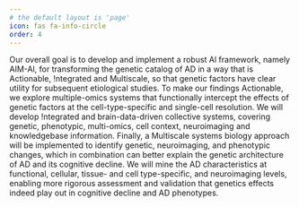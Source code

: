 ```yaml
---
# the default layout is 'page'
icon: fas fa-info-circle
order: 4
---
```

<!-- 
> Add Markdown syntax content to file `_tabs/about.md`{: .filepath } and it will show up on this page.
{: .prompt-tip } -->

Our overall goal is to develop and implement a robust Al framework, namely AIM-Al, for transforming the genetic catalog of AD in a way that is Actionable, !ntegrated and Multiscale, so that genetic factors have clear utility for subsequent etiological studies. To make our findings Actionable, we explore multiple-omics systems that functionally intercept the effects of genetic factors at the cell-type-specific and single-cell resolution. We will develop !ntegrated and brain-data-driven collective systems, covering genetic, phenotypic, multi-omics, cell context, neuroimaging and knowledgebase information. Finally, a Multiscale systems biology approach will be implemented to identify genetic, neuroimaging, and phenotypic changes, which in combination can better explain the genetic architecture of AD and its cognitive decline. We will mine the AD characteristics at functional, cellular, tissue- and cell type-specific, and neuroimaging levels, enabling more rigorous assessment and validation that genetics effects indeed play out in cognitive decline and AD phenotypes. 
